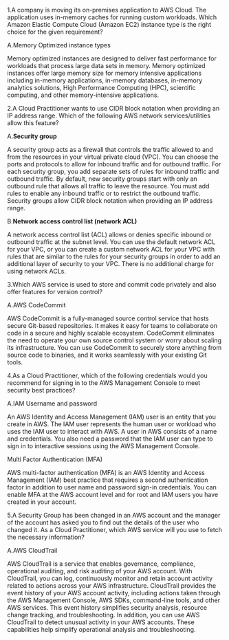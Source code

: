 1.A company is moving its on-premises application to AWS Cloud. The application uses in-memory caches for running custom workloads. Which Amazon Elastic Compute Cloud (Amazon EC2) instance type is the right choice for the given requirement?

A.Memory Optimized instance types

Memory optimized instances are designed to deliver fast performance for workloads that process large data sets in memory. Memory optimized instances offer large memory size for memory intensive applications including in-memory applications, in-memory databases, in-memory analytics solutions, High Performance Computing (HPC), scientific computing, and other memory-intensive applications.


2.A Cloud Practitioner wants to use CIDR block notation when providing an IP address range. Which of the following AWS network services/utilities allow this feature?

A.**Security group**

A security group acts as a firewall that controls the traffic allowed to and from the resources in your virtual private cloud (VPC). You can choose the ports and protocols to allow for inbound traffic and for outbound traffic. For each security group, you add separate sets of rules for inbound traffic and outbound traffic. By default, new security groups start with only an outbound rule that allows all traffic to leave the resource. You must add rules to enable any inbound traffic or to restrict the outbound traffic. Security groups allow CIDR block notation when providing an IP address range.

B.**Network access control list (network ACL)**

A network access control list (ACL) allows or denies specific inbound or outbound traffic at the subnet level. You can use the default network ACL for your VPC, or you can create a custom network ACL for your VPC with rules that are similar to the rules for your security groups in order to add an additional layer of security to your VPC. There is no additional charge for using network ACLs.

3.Which AWS service is used to store and commit code privately and also offer features for version control?

A.AWS CodeCommit

AWS CodeCommit is a fully-managed source control service that hosts secure Git-based repositories. It makes it easy for teams to collaborate on code in a secure and highly scalable ecosystem. CodeCommit eliminates the need to operate your own source control system or worry about scaling its infrastructure. You can use CodeCommit to securely store anything from source code to binaries, and it works seamlessly with your existing Git tools.

4.As a Cloud Practitioner, which of the following credentials would you recommend for signing in to the AWS Management Console to meet security best practices?

A.IAM Username and password

An AWS Identity and Access Management (IAM) user is an entity that you create in AWS. The IAM user represents the human user or workload who uses the IAM user to interact with AWS. A user in AWS consists of a name and credentials. You also need a password that the IAM user can type to sign in to interactive sessions using the AWS Management Console.

Multi Factor Authentication (MFA)

AWS multi-factor authentication (MFA) is an AWS Identity and Access Management (IAM) best practice that requires a second authentication factor in addition to user name and password sign-in credentials. You can enable MFA at the AWS account level and for root and IAM users you have created in your account.

5.A Security Group has been changed in an AWS account and the manager of the account has asked you to find out the details of the user who changed it. As a Cloud Practitioner, which AWS service will you use to fetch the necessary information?

A.AWS CloudTrail

AWS CloudTrail is a service that enables governance, compliance, operational auditing, and risk auditing of your AWS account. With CloudTrail, you can log, continuously monitor and retain account activity related to actions across your AWS infrastructure. CloudTrail provides the event history of your AWS account activity, including actions taken through the AWS Management Console, AWS SDKs, command-line tools, and other AWS services. This event history simplifies security analysis, resource change tracking, and troubleshooting. In addition, you can use AWS CloudTrail to detect unusual activity in your AWS accounts. These capabilities help simplify operational analysis and troubleshooting.